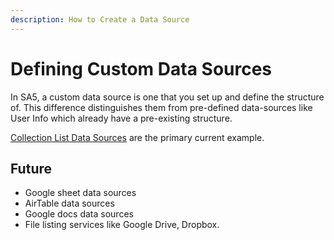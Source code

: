 ```yaml
---
description: How to Create a Data Source
---
```


# Defining Custom Data Sources

In SA5, a custom data source is one that you set up and define the structure of. This difference distinguishes them from pre-defined data-sources like User Info which already have a pre-existing structure.

[Collection List Data Sources](collection-list-data-source/) are the primary current example.&#x20;

## Future

* Google sheet data sources
* AirTable data sources
* Google docs data sources&#x20;
* File listing services like Google Drive, Dropbox.&#x20;

